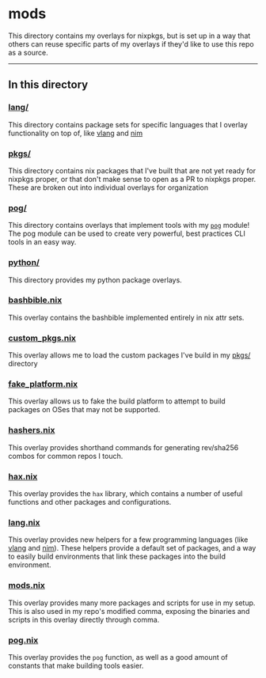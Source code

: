# mods

This directory contains my overlays for nixpkgs, but is set up in a way that others can reuse specific parts of my overlays if they'd like to use this repo as a source.

---

## In this directory

### [lang/](./lang/)

This directory contains package sets for specific languages that I overlay functionality on top of, like [vlang](https://vlang.io/) and [nim](https://nim-lang.org)

### [pkgs/](./pkgs/)

This directory contains nix packages that I've built that are not yet ready for nixpkgs proper, or that don't make sense to open as a PR to nixpkgs proper. These are broken out into individual overlays for organization

### [pog/](./pog/)

This directory contains overlays that implement tools with my [`pog`](./pog.nix) module! The pog module can be used to create very powerful, best practices CLI tools in an easy way.

### [python/](./python/)

This directory provides my python package overlays.

### [bashbible.nix](./bashbible.nix)

This overlay contains the bashbible implemented entirely in nix attr sets.

### [custom_pkgs.nix](./custom_pkgs.nix)

This overlay allows me to load the custom packages I've build in my [pkgs/](../pkgs/) directory

### [fake_platform.nix](./fake_platform.nix)

This overlay allows us to fake the build platform to attempt to build packages on OSes that may not be supported.

### [hashers.nix](./hashers.nix)

This overlay provides shorthand commands for generating rev/sha256 combos for common repos I touch.

### [hax.nix](./hax.nix)

This overlay provides the `hax` library, which contains a number of useful functions and other packages and configurations.

### [lang.nix](./lang.nix)

This overlay provides new helpers for a few programming languages (like [vlang](https://vlang.io/) and [nim](https://nim-lang.org)). These helpers provide a default set of packages, and a way to easily build environments that link these packages into the build environment.

### [mods.nix](./mods.nix)

This overlay provides many more packages and scripts for use in my setup. This is also used in my repo's modified comma, exposing the binaries and scripts in this overlay directly through comma.

### [pog.nix](./pog.nix)

This overlay provides the `pog` function, as well as a good amount of constants that make building tools easier.
